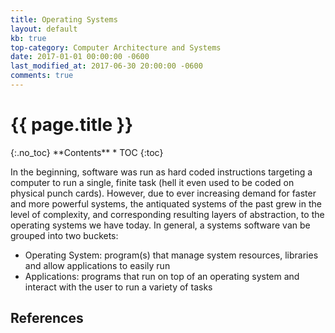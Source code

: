 ```yaml
---
title: Operating Systems
layout: default
kb: true
top-category: Computer Architecture and Systems
date: 2017-01-01 00:00:00 -0600
last_modified_at: 2017-06-30 20:00:00 -0600
comments: true
---
```


<h1>{{ page.title }}</h1>
{:.no_toc}
**Contents**
* TOC
{:toc}

In the beginning, software was run as hard coded instructions targeting a computer to run a single, finite task (hell it even used to be coded on physical punch cards). However, due to ever increasing demand for faster and more powerful systems, the antiquated systems of the past grew in the level of complexity, and corresponding resulting layers of abstraction, to the operating systems we have today. In general, a systems software van be grouped into two buckets:
* Operating System: program(s) that manage system resources, libraries and allow applications to easily run
* Applications: programs that run on top of an operating system and interact with the user to run a variety of tasks


## References
